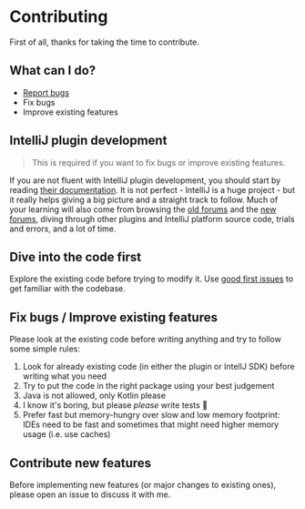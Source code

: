 # Contributing

First of all, thanks for taking the time to contribute.

## What can I do?

* [Report bugs](https://github.com/daniele-athome/hass-intellij-plugin/issues/new?template=bug_report.yml)
* Fix bugs
* Improve existing features

## IntelliJ plugin development

> This is required if you want to fix bugs or improve existing features.

If you are not fluent with IntelliJ plugin development, you should start by reading
[their documentation](https://plugins.jetbrains.com/docs/intellij/welcome.html). It is not perfect - IntelliJ is a huge
project - but it really helps giving a big picture and a straight track to follow. Much of your learning will also come
from browsing the [old forums](https://intellij-support.jetbrains.com/hc/en-us/community/topics/200366979-IntelliJ-IDEA-Open-API-and-Plugin-Development) and the [new forums](https://platform.jetbrains.com/), diving through other plugins and IntelliJ platform source
code, trials and errors, and a lot of time.

## Dive into the code first

Explore the existing code before trying to modify it. Use [good first issues](https://github.com/daniele-athome/hass-intellij-plugin/issues?q=is%3Aissue%20state%3Aopen%20label%3A%22good%20first%20issue%22)
to get familiar with the codebase.

## Fix bugs / Improve existing features

Please look at the existing code before writing anything and try to follow some simple rules:

1. Look for already existing code (in either the plugin or IntellJ SDK) before writing what you need
2. Try to put the code in the right package using your best judgement
3. Java is not allowed, only Kotlin please
4. I know it's boring, but please _please_ write tests :smiling_face_with_three_hearts:
5. Prefer fast but memory-hungry over slow and low memory footprint: IDEs need to be fast and sometimes that might need
   higher memory usage (i.e. use caches)

## Contribute new features

Before implementing new features (or major changes to existing ones), please open an issue to discuss it with me.
